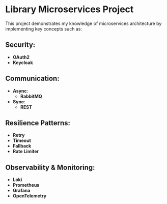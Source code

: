 # Library Microservices Project

This project demonstrates my knowledge of microservices architecture by implementing key concepts such as:

## Security:
- **OAuth2**
- **Keycloak**

## Communication:
- **Async**:
    - **RabbitMQ**
- **Sync**:
    - **REST**

## Resilience Patterns:
- **Retry**
- **Timeout**
- **Fallback**
- **Rate Limiter**

## Observability & Monitoring:
- **Loki**
- **Prometheus**
- **Grafana**
- **OpenTelemetry**